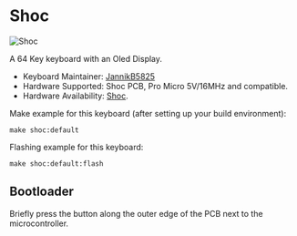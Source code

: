 # Shoc

![Shoc](https://i.imgur.com/k00Uz6wh.jpg)

A 64 Key keyboard with an Oled Display.

* Keyboard Maintainer: [JannikB5825](https://github.com/JannikB5825)
* Hardware Supported: Shoc PCB, Pro Micro 5V/16MHz and compatible.
* Hardware Availability: [Shoc](https://github.com/JannikB5825/Shoc).

Make example for this keyboard (after setting up your build environment):

    make shoc:default

Flashing example for this keyboard:

    make shoc:default:flash

## Bootloader

Briefly press the button along the outer edge of the PCB next to the microcontroller.
